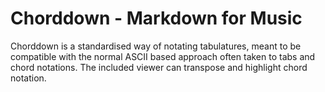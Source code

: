# Chorddown - Markdown for Music
Chorddown is a standardised way of notating tabulatures, meant to be compatible with the normal ASCII based approach often taken to tabs and chord notations.
The included viewer can transpose and highlight chord notation.

